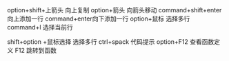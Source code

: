 option+shift+上箭头 向上复制
option+箭头  向箭头移动
command+shift+enter  向上添加一行
command+enter向下添加一行
option+鼠标  选择多行
command+l  选择当前行

shift+option +鼠标选择  选择多行
ctrl+spack  代码提示
option+F12 查看函数定义
F12 跳转到函数